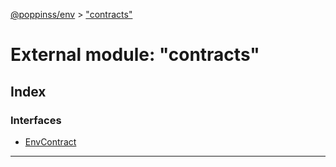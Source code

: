 [@poppinss/env](../README.md) > ["contracts"](../modules/_contracts_.md)

# External module: "contracts"

## Index

### Interfaces

* [EnvContract](../interfaces/_contracts_.envcontract.md)

---

